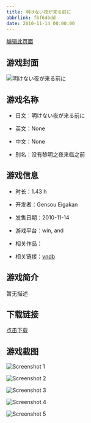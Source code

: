 ```yaml
---
title: 明けない夜が来る前に
abbrlink: fbf64bdd
date: 2010-11-14 00:00:00
---
```

[编辑此页面](https://github.com/ACG-3/ADV3-source/blob/main/source/_posts/%E6%98%8E%E3%81%91%E3%81%AA%E3%81%84%E5%A4%9C%E3%81%8C%E6%9D%A5%E3%82%8B%E5%89%8D%E3%81%AB.md)

## 游戏封面

![明けない夜が来る前に](https://pan.timero.xyz/d/onedrive/img_lib_001/%E6%98%8E%E3%81%91%E3%81%AA%E3%81%84%E5%A4%9C%E3%81%8C%E6%9D%A5%E3%82%8B%E5%89%8D%E3%81%AB_cover.avif)


## 游戏名称

- 日文：明けない夜が来る前に
- 英文：None
- 中文：None

- 别名：没有黎明之夜来临之前


## 游戏信息

- 时长：1.43 h
- 开发者：Gensou Eigakan
- 发售日期：2010-11-14
- 游戏平台：win, and
- 相关作品：

- 相关链接：[vndb](https://vndb.org/v5685)


## 游戏简介

暂无描述


## 下载链接

[点击下载](https://pan.timero.xyz/onedrive/adv_lib_001/%E6%98%8E%E3%81%91%E3%81%AA%E3%81%84%E5%A4%9C%E3%81%8C%E6%9D%A5%E3%82%8B%E5%89%8D%E3%81%AB)


## 游戏截图


![Screenshot 1](https://pan.timero.xyz/d/onedrive/img_lib_001/%E6%98%8E%E3%81%91%E3%81%AA%E3%81%84%E5%A4%9C%E3%81%8C%E6%9D%A5%E3%82%8B%E5%89%8D%E3%81%AB_Screenshot_1.avif)

![Screenshot 2](https://pan.timero.xyz/d/onedrive/img_lib_001/%E6%98%8E%E3%81%91%E3%81%AA%E3%81%84%E5%A4%9C%E3%81%8C%E6%9D%A5%E3%82%8B%E5%89%8D%E3%81%AB_Screenshot_2.avif)

![Screenshot 3](https://pan.timero.xyz/d/onedrive/img_lib_001/%E6%98%8E%E3%81%91%E3%81%AA%E3%81%84%E5%A4%9C%E3%81%8C%E6%9D%A5%E3%82%8B%E5%89%8D%E3%81%AB_Screenshot_3.avif)

![Screenshot 4](https://pan.timero.xyz/d/onedrive/img_lib_001/%E6%98%8E%E3%81%91%E3%81%AA%E3%81%84%E5%A4%9C%E3%81%8C%E6%9D%A5%E3%82%8B%E5%89%8D%E3%81%AB_Screenshot_4.avif)

![Screenshot 5](https://pan.timero.xyz/d/onedrive/img_lib_001/%E6%98%8E%E3%81%91%E3%81%AA%E3%81%84%E5%A4%9C%E3%81%8C%E6%9D%A5%E3%82%8B%E5%89%8D%E3%81%AB_Screenshot_5.avif)


